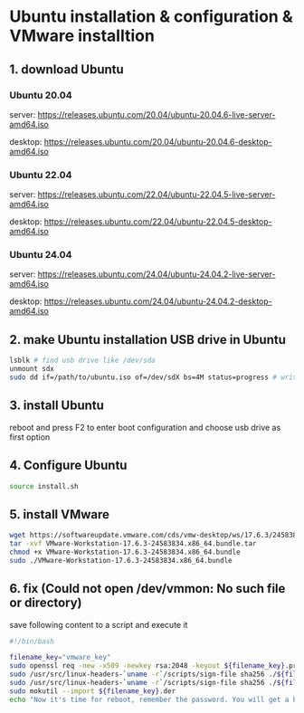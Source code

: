 # Ubuntu installation & configuration & VMware installtion

## 1. download Ubuntu
### Ubuntu 20.04
server: https://releases.ubuntu.com/20.04/ubuntu-20.04.6-live-server-amd64.iso

desktop: https://releases.ubuntu.com/20.04/ubuntu-20.04.6-desktop-amd64.iso

### Ubuntu 22.04
server: https://releases.ubuntu.com/22.04/ubuntu-22.04.5-live-server-amd64.iso

desktop: https://releases.ubuntu.com/22.04/ubuntu-22.04.5-desktop-amd64.iso

### Ubuntu 24.04
server: https://releases.ubuntu.com/24.04/ubuntu-24.04.2-live-server-amd64.iso

desktop: https://releases.ubuntu.com/24.04/ubuntu-24.04.2-desktop-amd64.iso

## 2. make Ubuntu installation USB drive in Ubuntu

```bash
lsblk # find usb drive like /dev/sda
unmount sdx
sudo dd if=/path/to/ubuntu.iso of=/dev/sdX bs=4M status=progress # write it
```

## 3. install Ubuntu
reboot and press F2 to enter boot configuration and choose usb drive as first option

## 4. Configure Ubuntu
```bash
source install.sh
```

## 5. install VMware
```bash
wget https://softwareupdate.vmware.com/cds/vmw-desktop/ws/17.6.3/24583834/linux/core/VMware-Workstation-17.6.3-24583834.x86_64.bundle.tar
tar -xvf VMware-Workstation-17.6.3-24583834.x86_64.bundle.tar
chmod +x VMware-Workstation-17.6.3-24583834.x86_64.bundle
sudo ./VMware-Workstation-17.6.3-24583834.x86_64.bundle
```

## 6. fix (Could not open /dev/vmmon: No such file or directory)

save following content to a script and execute it
```bash
#!/bin/bash

filename_key="vmware_key"
sudo openssl req -new -x509 -newkey rsa:2048 -keyout ${filename_key}.priv -outform DER -out ${filename_key}.der -nodes -days 36500 -subj "/CN=VMware/"
sudo /usr/src/linux-headers-`uname -r`/scripts/sign-file sha256 ./${filename_key}.priv ./${filename_key}.der $(modinfo -n vmmon)
sudo /usr/src/linux-headers-`uname -r`/scripts/sign-file sha256 ./${filename_key}.priv ./${filename_key}.der $(modinfo -n vmnet)
sudo mokutil --import ${filename_key}.der 
echo "Now it's time for reboot, remember the password. You will get a blue screen after reboot choose 'Enroll MOK' -> 'Continue' -> 'Yes' -> 'enter password' -> 'OK' or 'REBOOT' " 
```